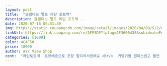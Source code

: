 ```yaml
---
layout: post 
title:  "글램디브 멜르 라탄 토트백" 
description: 글램디브 멜르 라탄 토트백 ..
date: 2020-07-16 06:51:39 
img: https://static.coupangcdn.com/image/retail/images/2020/04/09/9/2/ef91a8f9-8f14-4c72-8fc3-282f5c8c95fb.jpg 
linkUrl: https://link.coupang.com/re/AFFSDP?lptag=AF3600438&subid=ahnPublicAsk&pageKey=1469699760&itemId=2526760600&vendorItemId=70519561708&traceid=V0-113-2c85bc2c6f1d02f6 
categories: [1008] 
color: 4CAF50 
price: 18900 
author: Ask View Shop 
cont:  "라탄토트백  로켓배송으로 포장 잘되어서왔어요.<br/>  귀염귀염 원피스입고 들면 딱 좋을듯한 여름라탄가방.<br/> 가격대비 괜찮아요.<br/> 물건 아주 많은사람은 안될것같고 그래도 꼭필요한 물건들은 가지고 다닐수있겠네요.<br/> 손잡이가 블랙이라 때도 안타고 좋을듯해요.<br/> 만족만족!!<br/>" 
---
```

